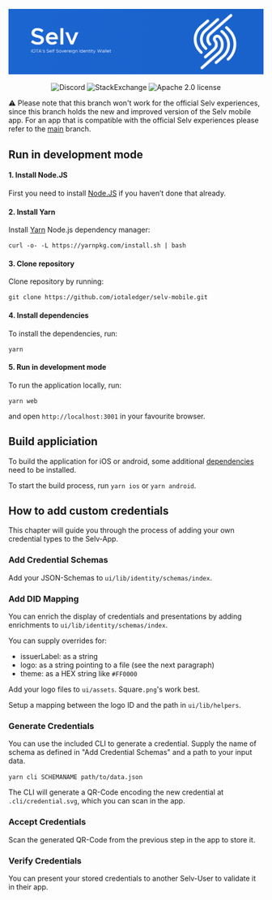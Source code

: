 ![banner](./.meta/selv_banner.png)

<p align="center">
  <a href="https://discord.iota.org/" style="text-decoration:none;"><img src="https://img.shields.io/badge/Discord-9cf.svg?logo=discord" alt="Discord"></a>
  <a href="https://iota.stackexchange.com/" style="text-decoration:none;"><img src="https://img.shields.io/badge/StackExchange-9cf.svg?logo=stackexchange" alt="StackExchange"></a>
  <a href="https://github.com/iotaledger/identity.rs/blob/master/LICENSE" style="text-decoration:none;"><img src="https://img.shields.io/github/license/iotaledger/bee.svg" alt="Apache 2.0 license"></a>
</p>

⚠ Please note that this branch won't work for the official Selv experiences, since this branch holds the new and improved version of the Selv mobile app. For an app that is compatible with the official Selv experiences please refer to the [main](https://github.com/iotaledger/selv-mobile/tree/main) branch.

## Run in development mode

#### 1. Install Node.JS

First you need to install [Node.JS](https://nodejs.org) if you haven’t done that already.

#### 2. Install Yarn

Install [Yarn](https://yarnpkg.com/) Node.js dependency manager:

```
curl -o- -L https://yarnpkg.com/install.sh | bash
```

#### 3. Clone repository

Clone repository by running:

```
git clone https://github.com/iotaledger/selv-mobile.git
```

#### 4. Install dependencies

To install the dependencies, run:

```
yarn
```

#### 5. Run in development mode

To run the application locally, run:

```
yarn web
```

and open `http://localhost:3001` in your favourite browser.

## Build appliciation

To build the application for iOS or android, some additional [dependencies](https://capacitor.ionicframework.com/docs/getting-started/dependencies) need to be installed.

To start the build process, run `yarn ios` or `yarn android`.

## How to add custom credentials

This chapter will guide you through the process of adding your own credential types to the Selv-App.

### Add Credential Schemas

Add your JSON-Schemas to `ui/lib/identity/schemas/index`.

### Add DID Mapping

You can enrich the display of credentials and presentations by adding enrichments to `ui/lib/identity/schemas/index`.

You can supply overrides for:

-   issuerLabel: as a string
-   logo: as a string pointing to a file (see the next paragraph)
-   theme: as a HEX string like `#FF0000`

Add your logo files to `ui/assets`. Square`.png`'s work best.

Setup a mapping between the logo ID and the path in `ui/lib/helpers`.

### Generate Credentials

You can use the included CLI to generate a credential. Supply the name of schema as defined in "Add Credential Schemas" and a path to your input data.

`yarn cli SCHEMANAME path/to/data.json`

The CLI will generate a QR-Code encoding the new credential at `.cli/credential.svg`, which you can scan in the app.

### Accept Credentials

Scan the generated QR-Code from the previous step in the app to store it.

### Verify Credentials

You can present your stored credentials to another Selv-User to validate it in their app.
